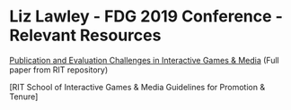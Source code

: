 # Liz Lawley - FDG 2019 Conference - Relevant Resources

[Publication and Evaluation Challenges in Interactive Games & Media](https://scholarworks.rit.edu/other/919/) (Full paper from RIT repository)

[RIT School of Interactive Games & Media Guidelines for Promotion & Tenure]

